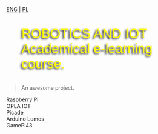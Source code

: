 [ENG](/) | [PL](PL/home.md)
<figure class="gpi">
<link href="https://fonts.cdnfonts.com/css/major-mono-display-2" rel="stylesheet">
                
  <figcaption>ROBOTICS AND IOT<br>Academical e-learning course.</figcaption>
  <style>
    @import url('https://fonts.cdnfonts.com/css/major-mono-display-2');
    .gpi {
      font-family:  'Major Mono Display', sans-serif;                                   
      font-size: 35px;
      color: yellow;
      text-shadow: -3px 3px 5px black;
    }
  </style>
</figure>

> An awesome project.


<div class="card-group">
  <div class="card5 card">
    <div class="crt">
      <div class="card-content">Raspberry Pi</div>
    </div>
  </div>
  <div class="card4 card">
    <div class="crt">
      <div class="card-content">OPLA IOT</div>
    </div>
  </div>
  <div class="card3 card">
    <div class="crt">
      <div class="card-content">Picade</div>
    </div>
  </div>
  <div class="card2 card">
    <div class="crt">
      <div class="card-content">Arduino Lumos</div>
    </div>
  </div>
  <div class="card1 card">
    <div class="crt">
      <div class="card-content">GamePi43</div>  
    </div>
  </div>
</div>

